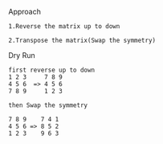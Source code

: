 Approach

    1.Reverse the matrix up to down

    2.Transpose the matrix(Swap the symmetry)


Dry Run

    first reverse up to down 
    1 2 3     7 8 9 
    4 5 6  => 4 5 6  
    7 8 9     1 2 3  

    then Swap the symmetry

    7 8 9    7 4 1 
    4 5 6 => 8 5 2
    1 2 3    9 6 3